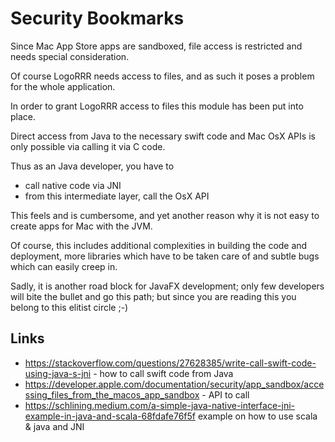 # Security Bookmarks 

Since Mac App Store apps are sandboxed, file access is restricted and needs special consideration.

Of course LogoRRR needs access to files, and as such it poses a problem for the whole application. 

In order to grant LogoRRR access to files this module has been put into place.

Direct access from Java to the necessary swift code and Mac OsX APIs is only possible via calling it via C code.

Thus as an Java developer, you have to

- call native code via JNI
- from this intermediate layer, call the OsX API

This feels and is cumbersome, and yet another reason why it is not easy to create apps for Mac with the JVM. 

Of course, this includes additional complexities in building the code and deployment, more libraries which have to be taken care of and subtle bugs which can easily creep in.

Sadly, it is another road block for JavaFX development; only few developers will bite the bullet and go this path; but since you are reading this you belong to this elitist circle ;-)

## Links

- https://stackoverflow.com/questions/27628385/write-call-swift-code-using-java-s-jni - how to call swift code from Java
- https://developer.apple.com/documentation/security/app_sandbox/accessing_files_from_the_macos_app_sandbox - API to call
- https://schlining.medium.com/a-simple-java-native-interface-jni-example-in-java-and-scala-68fdafe76f5f example on how to use scala & java and JNI